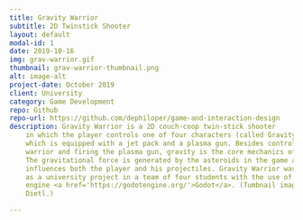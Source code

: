 ```yaml
---
title: Gravity Warrior
subtitle: 2D Twinstick Shooter
layout: default
modal-id: 1
date: 2019-10-16
img: grav-warrior.gif
thumbnail: grav-warrior-thumbnail.png
alt: image-alt
project-date: October 2019
client: University
category: Game Development
repo: Github
repo-url: https://github.com/dephiloper/game-and-interaction-design
description: Gravity Warrior is a 2D couch-coop twin-stick shooter
    in which the player controls one of four characters (called Gravity Warrior),
    which is equipped with a jet pack and a plasma gun. Besides controlling the
    warrior and firing the plasma gun, gravity is the core mechanics of the game.
    The gravitational force is generated by the asteroids in the game and
    influences both the player and his projectiles. Gravity Warrior was developed
    as a university project in a team of four students with the use of the game
    engine <a href='https://godotengine.org/'>Godot</a>. (Tumbnail image by Tom
    Dietl.)

---
```


